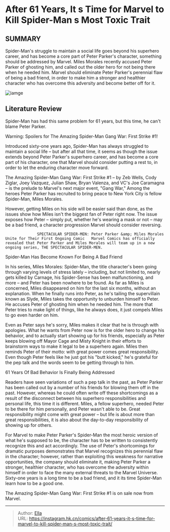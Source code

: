 # After 61 Years, It s Time for Marvel to Kill Spider-Man s Most Toxic Trait


## SUMMARY 



  Spider-Man&#39;s struggle to maintain a social life goes beyond his superhero career, and has become a core part of Peter Parker&#39;s character, something should be addressed by Marvel.   Miles Morales recently accused Peter Parker of ghosting him, and called out the older hero for not being there when he needed him.   Marvel should eliminate Peter Parker&#39;s perennial flaw of being a bad friend, in order to make him a stronger and healthier character who has overcome this adversity and become better off for it.  

![iamge](https://static1.srcdn.com/wordpress/wp-content/uploads/2021/04/Spider-Man-Peter-Miles.jpg)

## Literature Review

Spider-Man has had this same problem for 61 years, but this time, he can&#39;t blame Peter Parker. 




Warning: Spoilers for The Amazing Spider-Man Gang War: First Strike #1!




Introduced sixty-one years ago, Spider-Man has always struggled to maintain a social life – but after all that time, it seems as though the issue extends beyond Peter Parker&#39;s superhero career, and has become a core part of his character, one that Marvel should consider putting a rest to, in order to let the enduring character move forward.

The Amazing Spider-Man Gang War: First Strike #1 – by Zeb Wells, Cody Ziglar, Joey Vazquez, Julian Shaw, Bryan Valenza, and VC&#39;s Joe Caramagna – is the prelude to Marvel&#39;s next major event, &#34;Gang War,&#34; Among the heroes Peter Parker has recruited to bring peace to New York City is fellow Spider-Man, Miles Morales.

          

However, getting Miles on his side will be easier said than done, as the issues show how Miles isn&#39;t the biggest fan of Peter right now. The issue exposes how Peter – simply put, whether he&#39;s wearing a mask or not – may be a bad friend, a character progression Marvel should consider reversing.




                  SPECTACULAR SPIDER-MEN: Peter Parker &amp; Miles Morales Unite for Their First Ongoing Comic   Marvel Comics has officially revealed that Peter Parker and Miles Morales will team up in a new ongoing series, THE SPECTACULAR SPIDER-MEN.   


 Spider-Man Has Become Known For Being A Bad Friend 
          

In his series, Miles Morales: Spider-Man, the title character&#39;s been going through varying levels of stress lately – including, but not limited to, nearly gets killed by Carnage, his Spider-Sense has been malfunctioning, and more – and Peter has been nowhere to be found. As far as Miles is concerned, Miles disappeared on him for the last six months, without an explanation. When he finally runs into Peter, as he&#39;s tailing the supervillain known as Slyde, Miles takes the opportunity to unburden himself to Peter. He accuses Peter of ghosting him when he needed him. The more that Peter tries to make light of things, like he always does, it just compels Miles to go even harder on him.




Even as Peter says he&#39;s sorry, Miles makes it clear that he is through with apologies. What he wants from Peter now is for the older hero to change his behavior, and to actually start showing up for his friends, especially as Peter keeps blowing off Mayor Cage and Misty Knight in their efforts to brainstorm ways to make it legal to be a superhero again. Miles then reminds Peter of their motto: with great power comes great responsibility. Even though Peter feels like he just got his &#34;butt kicked,&#34; he&#39;s grateful for the pep talk and the words seem to be getting through to him.



 61 Years Of Bad Behavior Is Finally Being Addressed 
          

Readers have seen variations of such a pep talk in the past, as Peter Parker has been called out by a number of his friends for blowing them off in the past. However, whereas he could often write off these shortcomings as a result of the disconnect between his superhero responsibilities and personal life, this time it is different. Miles, a fellow superhero, needed Peter to be there for him personally, and Peter wasn&#39;t able to be. Great responsibility might come with great power – but life is about more than great responsibilities, it is also about the day-to-day responsibility of showing up for others.




For Marvel to make Peter Parker&#39;s Spider-Man the most heroic version of what he&#39;s supposed to be, the character has to be written to consistently recognize this and act accordingly. The use of Peter&#39;s shortcomings for dramatic purposes demonstrates that Marvel recognizes this perennial flaw in the character; however, rather than exploiting this weakness for narrative opportunities, the company should eliminate it, making Peter Parker a stronger, healthier character, who has overcome the adversity within himself in order to face the many external threats to the Marvel Universe. Sixty-one years is a long time to be a bad friend, and it its time Spider-Man learn how to be a good one.



The Amazing Spider-Man Gang War: First Strike #1 is on sale now from Marvel.





---

> Author: [Ella](https://instagram.hk.cn/)  
> URL: https://instagram.hk.cn/comics/after-61-years-it-s-time-for-marvel-to-kill-spider-man-s-most-toxic-trait/  

